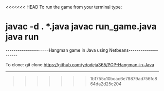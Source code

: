 <<<<<<< HEAD
To run the game from your terminal type:

javac -d . *.java
javac run_game.java
java run
=======
----------------------Hangman game in Java using Netbeans---------------------

To clone:
git clone https://github.com/ydodeja365/POP-Hangman-in-Java

------------------------------------------------------------------------------
>>>>>>> 1b1755c10bcac6e79879ad756fc864da2d25c204
